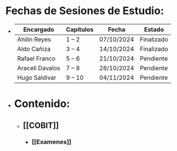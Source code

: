 # Fechas de Sesiones de Estudio:
- | **Encargado**    | **Capítulos** | **Fecha**     | **Estado**   |
  |------------------|---------------|---------------|--------------|
  | Ahilin Reyes     | 1 – 2         | 07/10/2024    | Finalizado   |
  | Aldo Cañiza      | 3 – 4         | 14/10/2024    | Finalizado   |
  | Rafael Franco    | 5 – 6         | 21/10/2024    | Pendiente    |
  | Araceli Davalos  | 7 – 8         | 28/10/2024    | Pendiente    |
  | Hugo Saldivar    | 9 – 10        | 04/11/2024    | Pendiente    |
- # Contenido:
	- ## [[COBIT]]
		- ### [[Examenes]]